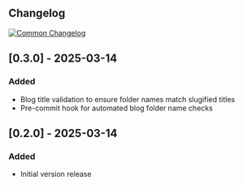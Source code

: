 ## Changelog
[![Common Changelog](https://common-changelog.org/badge.svg)](https://common-changelog.org)

## [0.3.0] - 2025-03-14

### Added

- Blog title validation to ensure folder names match slugified titles
- Pre-commit hook for automated blog folder name checks

## [0.2.0] - 2025-03-14

### Added
- Initial version release
